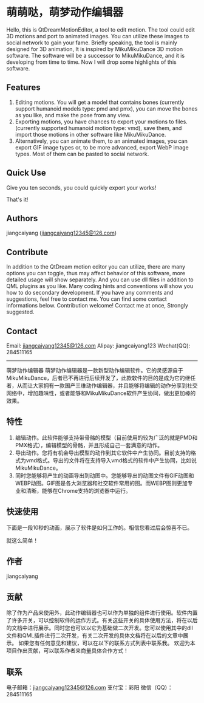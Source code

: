 # 萌萌哒，萌梦动作编辑器
Hello, this is QtDreamMotionEditor, a tool to edit motion.
The tool could edit 3D motions and port to animated images. You can utilize these images to social network to gain your fame.
Briefly speaking, the tool is mainly designed for 3D animation, It is inspired by MikuMikuDance 3D motion software. The software will be a successor to MikuMikuDance, and it is developing from time to time. Now I will drop some highlights of this software.

## Features
1. Editing motions. You will get a model that contains bones (currently support humanoid models type: pmd and pmx), you can move the bones as you like, and make the pose from any view.
2. Exporting motions, you have chances to export your motions to files.(currently supported humanoid motion type: vmd), save them, and import those motions in other software like MikuMikuDance.
3. Alternatively, you can animate them, to an animated images, you can export GIF image types or, to be more advanced, export WebP image types. Most of them can be pasted to social network.

## Quick Use
Give you ten seconds, you could quickly export your works!

That's it!

## Authors
jiangcaiyang (jiangcaiyang12345@126.com)

## Contribute
In addition to the QtDream motion editor you can utilize, there are many options you can toggle, thus may affect behavior of this software, more detailed usage will show separately. And you can use dll files in addition to QML plugins as you like. Many coding hints and conventions will show you how to do secondary development.
If you have any comments and suggestions, feel free to contact me. You can find some contact informations below.
Contribution welcome! Contact me at once, Strongly suggested.

## Contact
Email: jiangcaiyang12345@126.com
Alipay: jiangcaiyang123
Wechat(QQ): 284511165

---

萌梦动作编辑器
萌梦动作编辑器是一款新型动作编辑软件。它的灵感源自于MikuMikuDance，后者已不再进行后续开发了，此款软件的目的是成为它的继任者，从而让大家拥有一款国产三维动作编辑器，并且能够将编辑的动作分享到社交网络中，增加趣味性，或者能够和MikuMikuDance软件产生协同，做出更加棒的效果。

## 特性
1. 编辑动作。此软件能够支持带骨骼的模型（目前使用的较为广泛的就是PMD和PMX格式），编辑模型的骨骼，并且形成自己一套满意的动作。
2. 导出动作。您将有机会导出模型的动作到其它软件中产生协同。目前支持的格式为vmd格式。导出的文件将在支持导入vmd格式的软件中产生协同，比如说MikuMikuDance。
3. 同时您能够将产生的动画导出到动图中。您能够导出的动图文件有GIF动图和WEBP动图。GIF图是各大浏览器和社交软件常用的图。而WEBP图则更加专业和清晰，能够在Chrome支持的浏览器中运行。

## 快速使用
下面是一段10秒的动画，展示了软件是如何工作的。相信您看过后会惊喜不已。

就这么简单！

## 作者
jiangcaiyang

## 贡献
除了作为产品来使用外，此动作编辑器也可以作为单独的组件进行使用。软件内置了许多开关，可以控制软件的运作方式。有关这些开关的具体使用方法，将在以后的文档中进行展示。同时您也可以以它为基础做二次开发。您可以使用其中的dll文件和QML插件进行二次开发，有关二次开发的具体文档将在以后的文章中展示。
如果您有任何意见和建议，可以在以下的联系方式列表中联系我。
欢迎为本项目作出贡献，可以联系作者来商量具体合作方式！

## 联系
电子邮箱：jiangcaiyang12345@126.com
支付宝：彩阳
微信（QQ）：284511165
